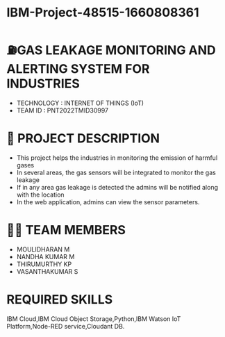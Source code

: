 

<br />

<div align= left>
  
  # **IBM-Project-48515-1660808361**
  
</div>


# **⛽GAS LEAKAGE MONITORING AND ALERTING SYSTEM FOR INDUSTRIES**

- TECHNOLOGY : INTERNET OF THINGS (IoT)
- TEAM ID :  PNT2022TMID30997

# **📒 PROJECT DESCRIPTION**
- This project helps the industries in monitoring the emission of harmful gases
- In several areas, the gas sensors will be integrated to monitor the gas leakage
- If in any area gas leakage is detected the admins will be notified along with the location
- In the web application, admins can view the sensor parameters.

# **👨‍💻 TEAM MEMBERS**
- MOULIDHARAN M
- NANDHA KUMAR M
- THIRUMURTHY KP
- VASANTHAKUMAR S



# REQUIRED SKILLS

IBM Cloud,IBM Cloud Object Storage,Python,IBM Watson IoT Platform,Node-RED service,Cloudant DB.
